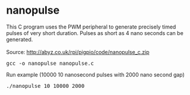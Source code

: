 nanopulse
=========

This C program uses the PWM peripheral to generate precisely timed pulses of very short duration.  Pulses as short as 4 nano seconds can be generated.<br />
<br />
Source: http://abyz.co.uk/rpi/pigpio/code/nanopulse_c.zip
<pre>gcc -o nanopulse nanopulse.c</pre>
Run example (10000 10 nanosecond pulses with 2000 nano second gap)
<pre>./nanopulse 10 10000 2000</pre>
